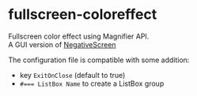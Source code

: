 # fullscreen-coloreffect
Fullscreen color effect using Magnifier API.  
A GUI version of [NegativeScreen](http://github.com/mlaily/NegativeScreen)

The configuration file is compatible with some addition:  
  - key `ExitOnClose` (default to true)
  - `#=== ListBox Name` to create a ListBox group
